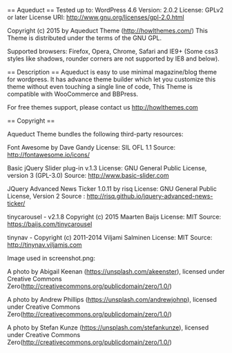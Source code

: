 == Aqueduct ==
Tested up to: WordPress 4.6
Version: 2.0.2
License: GPLv2 or later
License URI: http://www.gnu.org/licenses/gpl-2.0.html

Copyright (c) 2015 by Aqueduct Theme (http://howlthemes.com/)
This Theme is distributed under the terms of the GNU GPL.

Supported browsers: Firefox, Opera, Chrome, Safari and IE9+ (Some css3 styles like shadows, rounder corners are not supported by IE8 and below).


== Description ==
Aqueduct is easy to use minimal magazine/blog theme for wordpress. It has advance theme builder which let you customize this theme without even touching a single line of code, This Theme is compatible with WooCommerce and BBPress.

For free themes support, please contact us http://howlthemes.com


== Copyright ==

Aqueduct Theme bundles the following third-party resources:

Font Awesome by Dave Gandy
License: SIL OFL 1.1
Source: http://fontawesome.io/icons/

Basic jQuery Slider plug-in v.1.3
License: GNU General Public License, version 3 (GPL-3.0)
Source: http://www.basic-slider.com

JQuery Advanced News Ticker 1.0.11 by risq
License: GNU General Public License, Version 2
Source : http://risq.github.io/jquery-advanced-news-ticker/

tinycarousel - v2.1.8 Copyright (c) 2015 Maarten Baijs
License: MIT
Source: https://baijs.com/tinycarousel

tinynav - Copyright (c) 2011-2014 Viljami Salminen
License: MIT
Source: http://tinynav.viljamis.com

Image used in screenshot.png:

A photo by Abigail Keenan (https://unsplash.com/akeenster), licensed under Creative Commons Zero(http://creativecommons.org/publicdomain/zero/1.0/)

A photo by Andrew Phillips (https://unsplash.com/andrewjohnp), licensed under Creative Commons Zero(http://creativecommons.org/publicdomain/zero/1.0/)

A photo by Stefan Kunze (https://unsplash.com/stefankunze), licensed under Creative Commons Zero(http://creativecommons.org/publicdomain/zero/1.0/)
